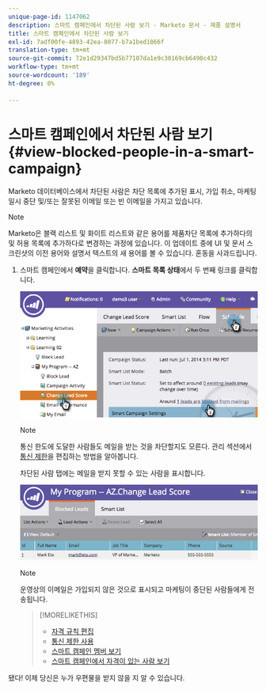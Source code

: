 ```yaml
---
unique-page-id: 1147062
description: 스마트 캠페인에서 차단된 사람 보기 - Marketo 문서 - 제품 설명서
title: 스마트 캠페인에서 차단된 사람 보기
exl-id: 7adf00fe-4893-42ea-8077-b7a1bed1866f
translation-type: tm+mt
source-git-commit: 72e1d29347bd5b77107da1e9c30169cb6490c432
workflow-type: tm+mt
source-wordcount: '189'
ht-degree: 0%

---
```


# 스마트 캠페인에서 차단된 사람 보기 {#view-blocked-people-in-a-smart-campaign}

Marketo 데이터베이스에서 차단된 사람은 차단 목록에 추가된 표시, 가입 취소, 마케팅 일시 중단 및/또는 잘못된 이메일 또는 빈 이메일을 가지고 있습니다.

>[!NOTE]
>
>Marketo은 블랙 리스트 및 화이트 리스트와 같은 용어를 제품차단 목록에 추가하다의 및 허용 목록에 추가하다로 변경하는 과정에 있습니다. 이 업데이트 중에 UI 및 문서 스크린샷의 이전 용어와 설명서 텍스트의 새 용어를 볼 수 있습니다. 혼동을 사과드립니다.

1. 스마트 캠페인에서 **예약**&#x200B;을 클릭합니다. **스마트 목록 상태**&#x200B;에서 두 번째 링크를 클릭합니다.

   ![](assets/image2014-9-22-16-3a47-3a38.png)

   >[!NOTE]
   >
   >통신 한도에 도달한 사람들도 메일을 받는 것을 차단할지도 모른다. 관리 섹션에서 [통신 제한](/help/marketo/product-docs/administration/email-setup/enable-communication-limits.md)을 편집하는 방법을 알아봅니다.

   차단된 사람 탭에는 메일을 받지 못할 수 있는 사람을 표시합니다.

   ![](assets/image2014-9-22-16-3a48-3a11.png)

   >[!NOTE]
   >
   >운영상의 이메일은 가입되지 않은 것으로 표시되고 마케팅이 중단된 사람들에게 전송됩니다.

   >[!MORELIKETHIS]
   >
   >* [자격 규칙 편집](/help/marketo/product-docs/core-marketo-concepts/smart-campaigns/using-smart-campaigns/edit-qualification-rules-in-a-smart-campaign.md)
   >* [통신 제한 사용](/help/marketo/product-docs/administration/email-setup/enable-communication-limits.md)
   >* [스마트 캠페인 멤버 보기](/help/marketo/product-docs/core-marketo-concepts/smart-campaigns/smart-campaign-data/view-smart-campaign-members.md)
   >* [스마트 캠페인에서 자격이 있는 사람 보기](/help/marketo/product-docs/core-marketo-concepts/smart-campaigns/smart-campaign-data/view-qualified-people-in-a-smart-campaign.md)


됐다! 이제 당신은 누가 우편물을 받지 않을 지 알 수 있습니다.

